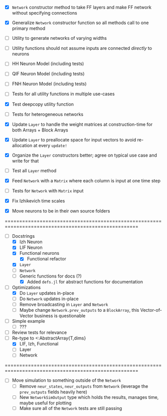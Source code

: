 - [X] `Network` constructor method to take FF layers and make FF network without specifying connections
- [X] Generalize `Network` constructor function so all methods call to one primary method
- [ ] Utility to generate networks of varying widths
- [ ] Utility functions should not assume inputs are connected *directly* to neurons

- [ ] HH Neuron Model (including tests)
- [ ] QIF Neuron Model (including tests)
- [ ] FNH Neuron Model (including tests)

- [ ] Tests for all utility functions in multiple use-cases
- [X] Test deepcopy utility function
- [ ] Tests for heterogeneous networks

- [X] Update `Layer` to handle the weight matrices at construction-time for both Arrays + Block Arrays
- [X] Update `Layer` to preallocate space for input vectors to avoid re-allocation at every `update!`
- [X] Organize the `Layer` constructors better; agree on typical use case and write for that
- [ ] Test all `Layer` method

- [X] Feed `Network` with a `Matrix` where each column is input at one time step
- [ ] Tests for `Network` with `Matrix` input
- [X] Fix Izhikevich time scales

- [X] Move neurons to be in their own source folders

====================================================================================================

- [ ] Docstrings
	- [X] Izh Neuron
	- [X] LIF Neuron
	- [X] Functional neurons
		- [X] Functional refactor
	- [X] `Layer`
	- [ ] `Network`
	- [ ] Generic functions for docs (?)
		- [X] Added `defs.jl` for abstract functions for documentation
- [ ] Optimizations
	- [X] Do `Layer` updates in-place
	- [ ] Do `Network` updates in-place
	- [ ] Remove broadcasting in `Layer` and `Network`
	- [ ] Maybe change `Network.prev_outputs` to a `BlockArray`, this Vector-of-Vector business is questionable
- [ ] Simple example
	- [ ] ???
- [ ] Review tests for relevance
- [ ] Re-type to <:AbstractArray{T,dims} 
	- [X] LIF, Izh, Functional
	- [ ] Layer
	- [ ] Network

====================================================================================================

- [ ] Move simulation to something outside of the `Network`
	- [ ] Remove `neur_states`, `neur_outputs` from `Network` (leverage the `prev_outputs` fields heavily here)
	- [ ] New `NetworkSimOutput` type which holds the results, manages time, maybe useful for plotting
	- [ ] Make sure all of the `Network` tests are still passing